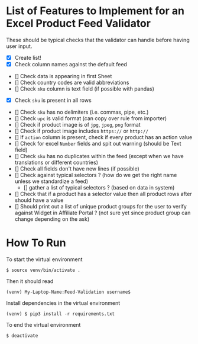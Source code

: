 # List of Features to Implement for an Excel Product Feed Validator
These should be typical checks that the validator can handle before having user input.

- [x] Create list!
- [x] Check column names against the default feed
- [] Check data is appearing in first Sheet
- [] Check country codes are valid abbreviations
- [] Check `sku` column is text field (if possible with pandas)
- [x] Check `sku` is present in all rows
- [] Check `sku` has no delimiters (i.e. commas, pipe, etc.)
- [] Check `upc` is valid format (can copy over rule from importer)
- [] Check if product image is of `jpg`, `jpeg`, `png` format
- [] Check if product image includes `https://` or `http://`
- [] If `action` column is present, check if every product has an action value
- [] Check for excel `Number` fields and spit out warning (should be Text field)
- [] Check `sku` has no duplicates within the feed (except when we have translations or different countries)
- [] Check all fields don't have new lines (if possible)
- [] Check against typical selectors ? (how do we get the right name unless we standardize a feed)
    - [] gather a list of typical selectors ? (based on data in system)
- [] Check that if a product has a selector value then all product rows after should have a value
- [] Should print out a list of unique product groups for the user to verify against Widget in Affiliate Portal ? (not sure yet since product group can change depending on the ask)

# How To Run

To start the virtual environment

`$ source venv/bin/activate .`

Then it should read

`(venv) My-Laptop-Name:Feed-Validation username$`

Install dependencies in the virtual environment

`(venv) $ pip3 install -r requirements.txt`

To end the virtual environment

`$ deactivate`
